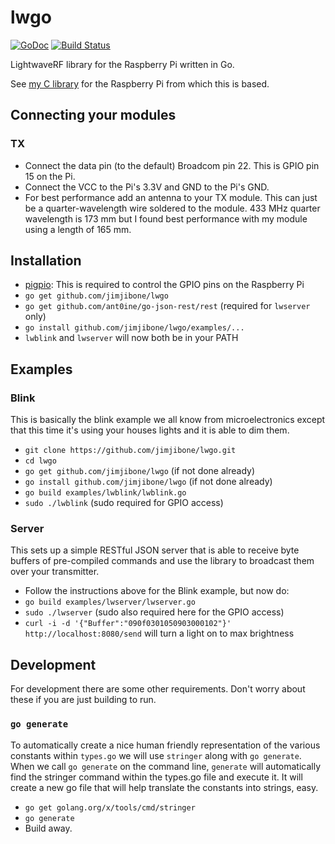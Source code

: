 # lwgo

[![GoDoc](https://godoc.org/github.com/jimjibone/lwgo?status.svg)](https://godoc.org/github.com/jimjibone/lwgo) [![Build Status](https://travis-ci.org/jimjibone/lwgo.svg?branch=master)](https://travis-ci.org/jimjibone/lwgo)

LightwaveRF library for the Raspberry Pi written in Go.

See [my C library](https://github.com/jimjibone/LightwaveRF) for the Raspberry Pi from which this is based.


## Connecting your modules

### TX

- Connect the data pin (to the default) Broadcom pin 22. This is GPIO pin 15 on the Pi.
- Connect the VCC to the Pi's 3.3V and GND to the Pi's GND.
- For best performance add an antenna to your TX module. This can just be a quarter-wavelength wire soldered to the module. 433 MHz quarter wavelength is 173 mm but I found best performance with my module using a length of 165 mm.


## Installation

- [pigpio](http://abyz.co.uk/rpi/pigpio/download.html): This is required to control the GPIO pins on the Raspberry Pi
- `go get github.com/jimjibone/lwgo`
- `go get github.com/ant0ine/go-json-rest/rest` (required for `lwserver` only)
- `go install github.com/jimjibone/lwgo/examples/...`
- `lwblink` and `lwserver` will now both be in your PATH


## Examples

### Blink

This is basically the blink example we all know from microelectronics except that this time it's using your houses lights and it is able to dim them.

- `git clone https://github.com/jimjibone/lwgo.git`
- `cd lwgo`
- `go get github.com/jimjibone/lwgo` (if not done already)
- `go install github.com/jimjibone/lwgo` (if not done already)
- `go build examples/lwblink/lwblink.go`
- `sudo ./lwblink` (sudo required for GPIO access)


### Server

This sets up a simple RESTful JSON server that is able to receive byte buffers of pre-compiled commands and use the library to broadcast them over your transmitter.

- Follow the instructions above for the Blink example, but now do:
- `go build examples/lwserver/lwserver.go`
- `sudo ./lwserver` (sudo also required here for the GPIO access)
- `curl -i -d '{"Buffer":"090f0301050903000102"}' http://localhost:8080/send` will turn a light on to max brightness


## Development

For development there are some other requirements. Don't worry about these if you are just building to run.

### `go generate`

To automatically create a nice human friendly representation of the various constants within `types.go` we will use `stringer` along with `go generate`. When we call `go generate` on the command line, `generate` will automatically find the stringer command within the types.go file and execute it. It will create a new go file that will help translate the constants into strings, easy.

- `go get golang.org/x/tools/cmd/stringer`
- `go generate`
- Build away.
